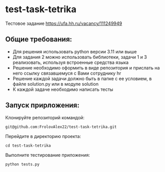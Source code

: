 # test-task-tetrika
Тестовое задание https://ufa.hh.ru/vacancy/111249949

## Общие требования:

- Для решения использовать python версии 3.11 или выше
- Для задания 2 можно использовать библиотеки, задачи 1 и 3 реализовать, используя встроенные средства языка
- Решение необходимо оформить в виде репозитория и прислать на него ссылку связавшемуся с Вами сотруднику hr
- Решение каждой задачи должно быть в папке с ее условием, в файле solution.py или в модуле solution
- К каждой задаче необходимо написать тесты

## Запуск прирложения:

Клонируйте репозиторий командой:
```
git@github.com:FrolovAlex22/test-task-tetrika.git
```

Перейдите в директорию проекта:
```
cd test-task-tetrika
```

Выполните тестирование приложения:
```
python tests.py
```
